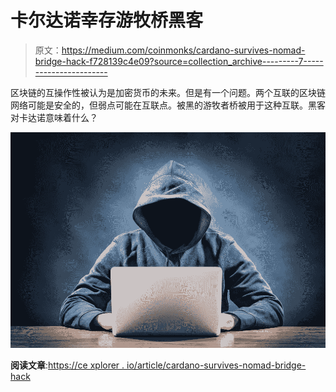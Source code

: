 # 卡尔达诺幸存游牧桥黑客

> 原文：<https://medium.com/coinmonks/cardano-survives-nomad-bridge-hack-f728139c4e09?source=collection_archive---------7----------------------->

区块链的互操作性被认为是加密货币的未来。但是有一个问题。两个互联的区块链网络可能是安全的，但弱点可能在互联点。被黑的游牧者桥被用于这种互联。黑客对卡达诺意味着什么？

![](img/9c236a060b6d7c7f63906db27b937954.png)

**阅读文章**:[https://ce xplorer . io/article/cardano-survives-nomad-bridge-hack](https://cexplorer.io/article/cardano-survives-nomad-bridge-hack)